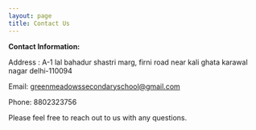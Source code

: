 ```yaml
---
layout: page
title: Contact Us
---
```


**Contact Information:** 

Address : A-1 lal bahadur shastri marg, 
firni road near kali ghata karawal nagar delhi-110094

Email: greenmeadowssecondaryschool@gmail.com

Phone: 8802323756

Please feel free to reach out to us with any questions.
